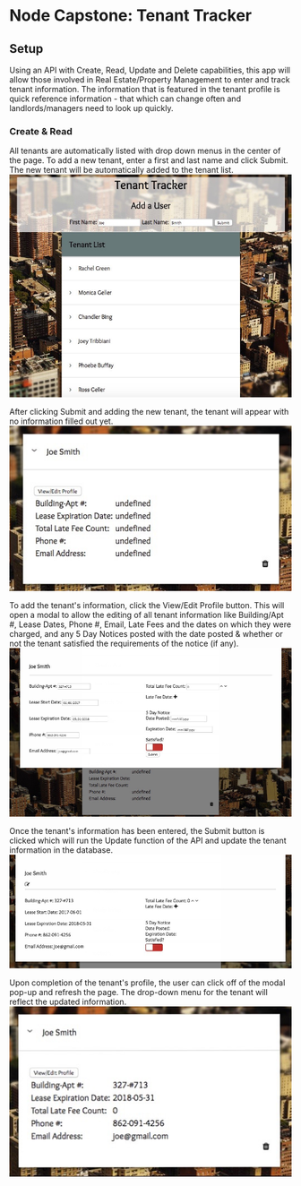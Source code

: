 <h1>Node Capstone: Tenant Tracker</h1>

<h2>Setup</h2>
Using an API with Create, Read, Update and Delete capabilities, this app will allow those involved in Real Estate/Property Management to enter and track tenant information. The information that is featured in the tenant profile is quick reference information - that which can change often and landlords/managers need to look up quickly.

<h3>Create & Read</h3>
All tenants are automatically listed with drop down menus in the center of the page. To add a new tenant, enter a first and last name and click Submit. The new tenant will be automatically added to the tenant list.
<img src="/readme-screenshots/main-page.jpg">

After clicking Submit and adding the new tenant, the tenant will appear with no information filled out yet.
<img src="/readme-screenshots/default-info.jpg">

To add the tenant's information, click the View/Edit Profile button. This will open a modal to allow the editing of all tenant information like Building/Apt #, Lease Dates, Phone #, Email, Late Fees and the dates on which they were charged, and any 5 Day Notices posted with the date posted & whether or not the tenant satisfied the requirements of the notice (if any).
<img src="/readme-screenshots/edited-info.jpg">

Once the tenant's information has been entered, the Submit button is clicked which will run the Update function of the API and update the tenant information in the database.
<img src="/readme-screenshots/submitted-info.jpg">

Upon completion of the tenant's profile, the user can click off of the modal pop-up and refresh the page. The drop-down menu for the tenant will reflect the updated information.
<img src="/readme-screenshots/final-info.jpg">
